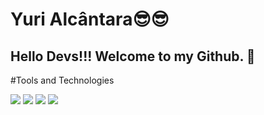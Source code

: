 # Yuri Alcântara😎😎

## Hello Devs!!! Welcome to my Github. 👋

<!--
**YuriCAlcantara/YuriCAlcantara** is a ✨ _special_ ✨ repository because its `README.md` (this file) appears on your GitHub profile.

Here are some ideas to get you started:

- 🔭 I’m currently studying A LOT, working on personal projects and looking for an internship in the technology area.
- 🌱 I’m currently learning C#, .Net, Angular, DB(Sql, MySql...), UML
- 🤔 I’m looking for help with internship
- 📫 How to reach me: ...
-->

#Tools and Technologies

<img src="https://cdn.jsdelivr.net/gh/devicons/devicon@latest/icons/angular/angular-original.svg" />
<img src="https://cdn.jsdelivr.net/gh/devicons/devicon@latest/icons/azuresqldatabase/azuresqldatabase-original.svg" />
<img src="https://cdn.jsdelivr.net/gh/devicons/devicon@latest/icons/csharp/csharp-original.svg" />
<img src="https://cdn.jsdelivr.net/gh/devicons/devicon@latest/icons/dotnetcore/dotnetcore-original.svg" />
          
          
